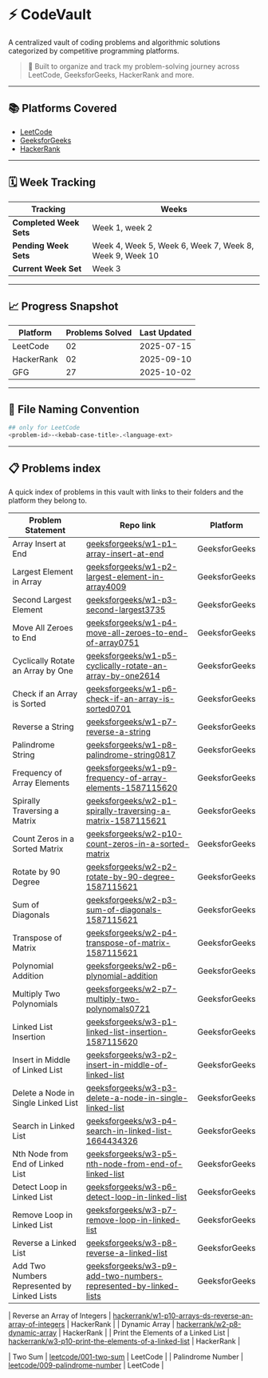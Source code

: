 # ⚡ CodeVault

A centralized vault of coding problems and algorithmic solutions categorized by competitive programming platforms.

> 🚀 Built to organize and track my problem-solving journey across LeetCode, GeeksforGeeks, HackerRank and more.

---

## 📚 Platforms Covered

- [LeetCode](./leetcode/)
- [GeeksforGeeks](./geeksforgeeks/)
- [HackerRank](./hackerrank/)

---

## 🗓️ Week Tracking

| Tracking                | Weeks                    |
| ------------------------|--------------------------|
| **Completed Week Sets** | Week 1, week 2           |
| **Pending Week Sets**   | Week 4, Week 5, Week 6, Week 7, Week 8, Week 9, Week 10 |
| **Current Week Set**    | Week 3                   |

---

## 📈 Progress Snapshot

| Platform     | Problems Solved    | Last Updated  |
|--------------|--------------------|---------------|
| LeetCode     | 02                 | 2025-07-15    |
| HackerRank   | 02                 | 2025-09-10    |
| GFG          | 27                 | 2025-10-02    |

---

## 🧱 File Naming Convention

```bash
## only for LeetCode
<problem-id>-<kebab-case-title>.<language-ext>
```

---

## 📋 Problems index

A quick index of problems in this vault with links to their folders and the platform they belong to.

| Problem Statement | Repo link | Platform |
|---|---|---|
| Array Insert at End | [geeksforgeeks/w1-p1-array-insert-at-end](./geeksforgeeks/w1-p1-array-insert-at-end/) | GeeksforGeeks |
| Largest Element in Array | [geeksforgeeks/w1-p2-largest-element-in-array4009](./geeksforgeeks/w1-p2-largest-element-in-array4009/) | GeeksforGeeks |
| Second Largest Element | [geeksforgeeks/w1-p3-second-largest3735](./geeksforgeeks/w1-p3-second-largest3735/) | GeeksforGeeks |
| Move All Zeroes to End | [geeksforgeeks/w1-p4-move-all-zeroes-to-end-of-array0751](./geeksforgeeks/w1-p4-move-all-zeroes-to-end-of-array0751/) | GeeksforGeeks |
| Cyclically Rotate an Array by One | [geeksforgeeks/w1-p5-cyclically-rotate-an-array-by-one2614](./geeksforgeeks/w1-p5-cyclically-rotate-an-array-by-one2614/) | GeeksforGeeks |
| Check if an Array is Sorted | [geeksforgeeks/w1-p6-check-if-an-array-is-sorted0701](./geeksforgeeks/w1-p6-check-if-an-array-is-sorted0701/) | GeeksforGeeks |
| Reverse a String | [geeksforgeeks/w1-p7-reverse-a-string](./geeksforgeeks/w1-p7-reverse-a-string/) | GeeksforGeeks |
| Palindrome String | [geeksforgeeks/w1-p8-palindrome-string0817](./geeksforgeeks/w1-p8-palindrome-string0817/) | GeeksforGeeks |
| Frequency of Array Elements | [geeksforgeeks/w1-p9-frequency-of-array-elements-1587115620](./geeksforgeeks/w1-p9-frequency-of-array-elements-1587115620/) | GeeksforGeeks |
| Spirally Traversing a Matrix | [geeksforgeeks/w2-p1-spirally-traversing-a-matrix-1587115621](./geeksforgeeks/w2-p1-spirally-traversing-a-matrix-1587115621/) | GeeksforGeeks |
| Count Zeros in a Sorted Matrix | [geeksforgeeks/w2-p10-count-zeros-in-a-sorted-matrix](./geeksforgeeks/w2-p10-count-zeros-in-a-sorted-matrix/) | GeeksforGeeks |
| Rotate by 90 Degree | [geeksforgeeks/w2-p2-rotate-by-90-degree-1587115621](./geeksforgeeks/w2-p2-rotate-by-90-degree-1587115621/) | GeeksforGeeks |
| Sum of Diagonals | [geeksforgeeks/w2-p3-sum-of-diagonals-1587115621](./geeksforgeeks/w2-p3-sum-of-diagonals-1587115621/) | GeeksforGeeks |
| Transpose of Matrix | [geeksforgeeks/w2-p4-transpose-of-matrix-1587115621](./geeksforgeeks/w2-p4-transpose-of-matrix-1587115621/) | GeeksforGeeks |
| Polynomial Addition | [geeksforgeeks/w2-p6-plynomial-addition](./geeksforgeeks/w2-p6-plynomial-addition/) | GeeksforGeeks |
| Multiply Two Polynomials | [geeksforgeeks/w2-p7-multiply-two-polynomals0721](./geeksforgeeks/w2-p7-multiply-two-polynomals0721/) | GeeksforGeeks |
| Linked List Insertion | [geeksforgeeks/w3-p1-linked-list-insertion-1587115620](./geeksforgeeks/w3-p1-linked-list-insertion-1587115620/) | GeeksforGeeks |
| Insert in Middle of Linked List | [geeksforgeeks/w3-p2-insert-in-middle-of-linked-list](./geeksforgeeks/w3-p2-insert-in-middle-of-linked-list/) | GeeksforGeeks |
| Delete a Node in Single Linked List | [geeksforgeeks/w3-p3-delete-a-node-in-single-linked-list](./geeksforgeeks/w3-p3-delete-a-node-in-single-linked-list/) | GeeksforGeeks |
| Search in Linked List | [geeksforgeeks/w3-p4-search-in-linked-list-1664434326](./geeksforgeeks/w3-p4-search-in-linked-list-1664434326/) | GeeksforGeeks |
| Nth Node from End of Linked List | [geeksforgeeks/w3-p5-nth-node-from-end-of-linked-list](./geeksforgeeks/w3-p5-nth-node-from-end-of-linked-list/) | GeeksforGeeks |
| Detect Loop in Linked List | [geeksforgeeks/w3-p6-detect-loop-in-linked-list](./geeksforgeeks/w3-p6-detect-loop-in-linked-list/) | GeeksforGeeks |
| Remove Loop in Linked List | [geeksforgeeks/w3-p7-remove-loop-in-linked-list](./geeksforgeeks/w3-p7-remove-loop-in-linked-list/) | GeeksforGeeks |
| Reverse a Linked List | [geeksforgeeks/w3-p8-reverse-a-linked-list](./geeksforgeeks/w3-p8-reverse-a-linked-list/) | GeeksforGeeks |
| Add Two Numbers Represented by Linked Lists | [geeksforgeeks/w3-p9-add-two-numbers-represented-by-linked-lists](./geeksforgeeks/w3-p9-add-two-numbers-represented-by-linked-lists/) | GeeksforGeeks |

| Reverse an Array of Integers | [hackerrank/w1-p10-arrays-ds-reverse-an-array-of-integers](./hackerrank/w1-p10-arrays-ds-reverse-an-array-of-integers/) | HackerRank |
| Dynamic Array | [hackerrank/w2-p8-dynamic-array](./hackerrank/w2-p8-dynamic-array/) | HackerRank |
| Print the Elements of a Linked List | [hackerrank/w3-p10-print-the-elements-of-a-linked-list](./hackerrank/w3-p10-print-the-elements-of-a-linked-list/) | HackerRank |

| Two Sum | [leetcode/001-two-sum](./leetcode/001-two-sum/) | LeetCode |
| Palindrome Number | [leetcode/009-palindrome-number](./leetcode/009-palindrome-number/) | LeetCode |
